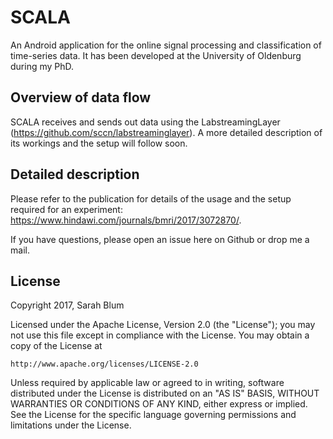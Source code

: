 # SCALA

An Android application for the online signal processing and classification of time-series data. 
It has been developed at the University of Oldenburg during my PhD. 

## Overview of data flow
SCALA receives and sends out data using the LabstreamingLayer (https://github.com/sccn/labstreaminglayer).
A more detailed description of its workings and the setup will follow soon.


## Detailed description
Please refer to the publication for details of the usage and the setup required for an experiment: https://www.hindawi.com/journals/bmri/2017/3072870/.

If you have questions, please open an issue here on Github or drop me a mail.



## License

Copyright 2017,  Sarah Blum

Licensed under the Apache License, Version 2.0 (the "License");
you may not use this file except in compliance with the License.
You may obtain a copy of the License at

    http://www.apache.org/licenses/LICENSE-2.0

Unless required by applicable law or agreed to in writing, software
distributed under the License is distributed on an "AS IS" BASIS,
WITHOUT WARRANTIES OR CONDITIONS OF ANY KIND, either express or implied.
See the License for the specific language governing permissions and
limitations under the License.
